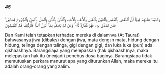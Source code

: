 ##### 45

<span class="ayah">وَكَتَبْنَا عَلَيْهِمْ فِيهَآ أَنَّ ٱلنَّفْسَ بِٱلنَّفْسِ وَٱلْعَيْنَ بِٱلْعَيْنِ وَٱلْأَنفَ بِٱلْأَنفِ وَٱلْأُذُنَ بِٱلْأُذُنِ وَٱلسِّنَّ بِٱلسِّنِّ وَٱلْجُرُوحَ قِصَاصٌۭ ۚ فَمَن تَصَدَّقَ بِهِۦ فَهُوَ كَفَّارَةٌۭ لَّهُۥ ۚ وَمَن لَّمْ يَحْكُم بِمَآ أَنزَلَ ٱللَّهُ فَأُو۟لَٰٓئِكَ هُمُ ٱلظَّٰلِمُونَ</span>

<span class="ayah_translation">Dan Kami telah tetapkan terhadap mereka di dalamnya (At Taurat) bahwasanya jiwa (dibalas) dengan jiwa, mata dengan mata, hidung dengan hidung, telinga dengan telinga, gigi dengan gigi, dan luka luka (pun) ada qishaashnya. Barangsiapa yang melepaskan (hak qishaash)nya, maka melepaskan hak itu (menjadi) penebus dosa baginya. Barangsiapa tidak memutuskan perkara menurut apa yang diturunkan Allah, maka mereka itu adalah orang-orang yang zalim.</span>
